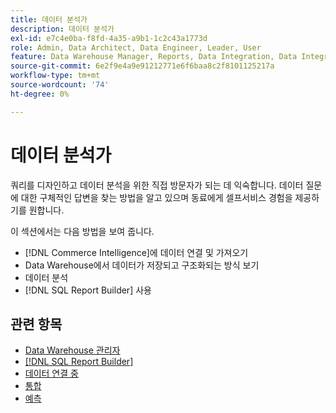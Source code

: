 ```yaml
---
title: 데이터 분석가
description: 데이터 분석가
exl-id: e7c4e0ba-f8fd-4a35-a9b1-1c2c43a1773d
role: Admin, Data Architect, Data Engineer, Leader, User
feature: Data Warehouse Manager, Reports, Data Integration, Data Integration
source-git-commit: 6e2f9e4a9e91212771e6f6baa8c2f8101125217a
workflow-type: tm+mt
source-wordcount: '74'
ht-degree: 0%

---
```


# 데이터 분석가

쿼리를 디자인하고 데이터 분석을 위한 직접 방문자가 되는 데 익숙합니다. 데이터 질문에 대한 구체적인 답변을 찾는 방법을 알고 있으며 동료에게 셀프서비스 경험을 제공하기를 원합니다.

이 섹션에서는 다음 방법을 보여 줍니다.
* [!DNL Commerce Intelligence]에 데이터 연결 및 가져오기
* Data Warehouse에서 데이터가 저장되고 구조화되는 방식 보기
* 데이터 분석
* [!DNL SQL Report Builder] 사용

## 관련 항목

* [Data Warehouse 관리자](../mbi/data-analyst/data-warehouse-mgr/tour-dwm.md)
* [[!DNL SQL Report Builder]](data-analyst/dev-reports/sql-rpt-bldr.md)
* [데이터 연결 중](../mbi/data-analyst/importing-data/connecting-data/connecting-data.md)
* [통합](../mbi/data-analyst/importing-data/integrations/magento.md)
* [예측](../mbi/data-analyst/analysis/forecasting.md)
